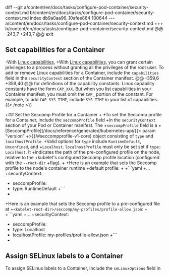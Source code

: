 diff --git a/content/en/docs/tasks/configure-pod-container/security-context.md b/content/en/docs/tasks/configure-pod-container/security-context.md
index db9a0aa96..10afee864 100644
--- a/content/en/docs/tasks/configure-pod-container/security-context.md
+++ b/content/en/docs/tasks/configure-pod-container/security-context.md
@@ -243,7 +243,7 @@ exit
 
 ## Set capabilities for a Container
 
-With [Linux capabilities](http://man7.org/linux/man-pages/man7/capabilities.7.html),
+With [Linux capabilities](https://man7.org/linux/man-pages/man7/capabilities.7.html),
 you can grant certain privileges to a process without granting all the privileges
 of the root user. To add or remove Linux capabilities for a Container, include the
 `capabilities` field in the `securityContext` section of the Container manifest.
@@ -359,6 +359,40 @@ for definitions of the capability constants.
 Linux capability constants have the form `CAP_XXX`. But when you list capabilities in your Container manifest, you must omit the `CAP_` portion of the constant. For example, to add `CAP_SYS_TIME`, include `SYS_TIME` in your list of capabilities.
 {{< /note >}}
 
+## Set the Seccomp Profile for a Container
+
+To set the Seccomp profile for a Container, include the `seccompProfile` field
+in the `securityContext` section of your Pod or Container manifest. The
+`seccompProfile` field is a
+[SeccompProfile](/docs/reference/generated/kubernetes-api/{{< param "version"
+>}}/#seccompprofile-v1-core) object consisting of `type` and `localhostProfile`.
+Valid options for `type` include `RuntimeDefault`, `Unconfined`, and
+`Localhost`. `localhostProfile` must only be set set if `type: Localhost`. It
+indicates the path of the pre-configured profile on the node, relative to the
+kubelet's configured Seccomp profile location (configured with the `--root-dir`
+flag).
+
+Here is an example that sets the Seccomp profile to the node's container runtime
+default profile:
+
+```yaml
+...
+securityContext:
+  seccompProfile:
+    type: RuntimeDefault
+```
+
+Here is an example that sets the Seccomp profile to a pre-configured file at
+`<kubelet-root-dir>/seccomp/my-profiles/profile-allow.json`:
+
+```yaml
+...
+securityContext:
+  seccompProfile:
+    type: Localhost
+    localhostProfile: my-profiles/profile-allow.json
+```
+
 ## Assign SELinux labels to a Container
 
 To assign SELinux labels to a Container, include the `seLinuxOptions` field in

